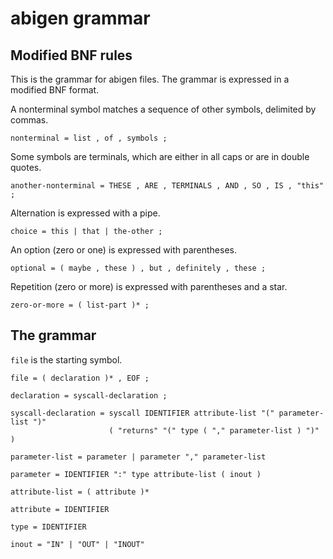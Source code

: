 # abigen grammar

## Modified BNF rules

This is the grammar for abigen files. The grammar is expressed in
a modified BNF format.

A nonterminal symbol matches a sequence of other symbols, delimited by
commas.

```
nonterminal = list , of , symbols ;
```

Some symbols are terminals, which are either in all caps or are in
double quotes.

```
another-nonterminal = THESE , ARE , TERMINALS , AND , SO , IS , "this" ;
```

Alternation is expressed with a pipe.

```
choice = this | that | the-other ;
```

An option (zero or one) is expressed with parentheses.

```
optional = ( maybe , these ) , but , definitely , these ;
```

Repetition (zero or more) is expressed with parentheses and a star.

```
zero-or-more = ( list-part )* ;
```

## The grammar

`file` is the starting symbol.

```
file = ( declaration )* , EOF ;

declaration = syscall-declaration ;

syscall-declaration = syscall IDENTIFIER attribute-list "(" parameter-list ")"
                      ( "returns" "(" type ( "," parameter-list ) ")" )

parameter-list = parameter | parameter "," parameter-list

parameter = IDENTIFIER ":" type attribute-list ( inout )

attribute-list = ( attribute )*

attribute = IDENTIFIER

type = IDENTIFIER

inout = "IN" | "OUT" | "INOUT"
```
